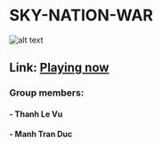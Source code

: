 # SKY-NATION-WAR
![alt text](https://github.com/manhtran2103/SKY-NATION-WAR/blob/master/assets/game.png)
## Link: [Playing now](https://manhtran2103.github.io/SKY-NATION-WAR/)
### Group members:
#### - Thanh Le Vu 
#### - Manh Tran Duc
